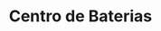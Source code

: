 ---
title: "Centro de Baterias"
url: /ciudad-autonoma-de-buenos-aires/centro-de-baterias-avenida-la-plata/
shop: energía
---